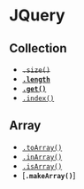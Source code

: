 # JQuery
## Collection
- ~~`.size()`~~
- [**`.length`**](jq-size.html)
- [**`.get()`**](jq-get.html)
- [`.index()`](jq-index.html)

## Array
- [`.toArray()`](jq-to-array.html)
- [`.inArray()`](jq-in-array.html)
- [`.isArray()`](jq-is-array.html)
- [**`.makeArray()`**]
